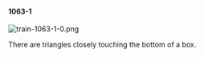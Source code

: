 #### 1063-1
![train-1063-1-0.png](https://github.com/lil-lab/nlvr/raw/master/nlvr/train/images/53/train-1063-1-0.png "train-1063-1-0.png")

There are triangles closely touching the bottom of a box.